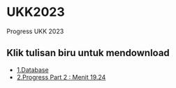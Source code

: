 # UKK2023
Progress UKK 2023

## Klik tulisan biru untuk mendownload
- [1.Database](https://github.com/sandybuana03/UKK2023/raw/main/pengaduan_masyarakat.sql)
- [2.Progress Part 2 : Menit 19.24](https://github.com/sandybuana03/UKK2023/raw/main/part%202%20menit%2019.24.zip)

